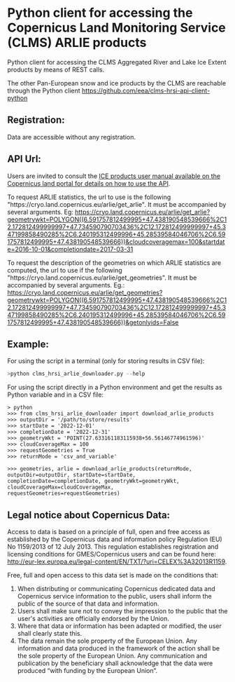 # Python client for accessing the Copernicus Land Monitoring Service (CLMS) ARLIE products

Python client for accessing the CLMS Aggregated River and Lake Ice Extent products by means of REST calls.

The other Pan-European snow and ice products by the CLMS are reachable through the Python client https://github.com/eea/clms-hrsi-api-client-python

## Registration:
Data are accessible without any registration.

## API Url: 
Users are invited to consult the [ICE products user manual available on the Copernicus land portal for details on how to use the API](https://land.copernicus.eu/en/products/water-bodies/high-resolution-aggregated-river-and-lake-ice-extent).

To request ARLIE statistics, the url to use is the following "https<nolink>://cryo.land.copernicus.eu/arlie/get_arlie". It must be accompanied by several arguments. Eg: 
https://cryo.land.copernicus.eu/arlie/get_arlie?geometrywkt=POLYGON((6.591757812499995+47.438190548539666%2C12.172812499999997+47.734590790703436%2C12.172812499999997+45.347199858490285%2C6.240195312499996+45.28539584046706%2C6.591757812499995+47.438190548539666))&cloudcoveragemax=100&startdate=2016-10-01&completiondate=2017-03-31

To request the description of the geometries on which ARLIE statistics are computed, the url to use if the following "https<nolink>://cryo.land.copernicus.eu/arlie/get_geometries". It must be accompanied by several arguments.
Eg.: https://cryo.land.copernicus.eu/arlie/get_geometries?geometrywkt=POLYGON((6.591757812499995+47.438190548539666%2C12.172812499999997+47.734590790703436%2C12.172812499999997+45.347199858490285%2C6.240195312499996+45.28539584046706%2C6.591757812499995+47.438190548539666))&getonlyids=False

## Example:

For using the script in a terminal (only for storing results in CSV file):
```S
>python clms_hrsi_arlie_downloader.py --help

```

For using the script directly in a Python environment and get the results as Python variable and in a CSV file:
```
> python
>>> from clms_hrsi_arlie_downloader import download_arlie_products
>>> outputDir = '/path/to/store/results'
>>> startDate = '2022-12-01'
>>> completionDate = '2022-12-31'
>>> geometryWkt = 'POINT(27.633161183115938+56.56146774961596)'
>>> cloudCoverageMax = 100
>>> requestGeometries = True
>>> returnMode = 'csv_and_variable'

>>> geometries, arlie = download_arlie_products(returnMode, outputDir=outputDir, startDate=startDate, completionDate=completionDate, geometryWkt=geometryWkt, cloudCoverageMax=cloudCoverageMax, requestGeometries=requestGeometries)

```

## Legal notice about Copernicus Data:
Access to data is based on a principle of full, open and free access as established by the Copernicus data and information policy Regulation (EU) No 1159/2013 of 12 July 2013. This regulation establishes registration and licensing conditions for GMES/Copernicus users and can be found here: http://eur-lex.europa.eu/legal-content/EN/TXT/?uri=CELEX%3A32013R1159.  

Free, full and open access to this data set is made on the conditions that:  
1. When distributing or communicating Copernicus dedicated data and Copernicus service information to the public, users shall inform the public of the source of that data and information.  
2. Users shall make sure not to convey the impression to the public that the user's activities are officially endorsed by the Union.  
3. Where that data or information has been adapted or modified, the user shall clearly state this.  
4. The data remain the sole property of the European Union. Any information and data produced in the framework of the action shall be the sole property of the European Union. Any communication and publication by the beneficiary shall acknowledge that the data were produced “with funding by the European Union”.  
